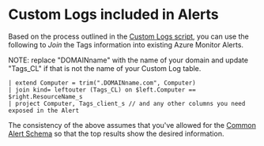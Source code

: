 # Custom Logs included in Alerts
Based on the process outlined in the [Custom Logs script](AzureResourceTagstoCustmLogs.md), you can use the following to _Join_ the Tags information into existing Azure Monitor Alerts.

NOTE: replace "DOMAINname" with the name of your domain and update "Tags_CL" if that is not the name of your Custom Log table.

```
| extend Computer = trim(".DOMAINname.com", Computer)
| join kind= leftouter (Tags_CL) on $left.Computer == $right.ResourceName_s
| project Computer, Tags_client_s // and any other columns you need exposed in the Alert
```

The consistency of the above assumes that you've allowed for the [Common Alert Schema](https://docs.microsoft.com/en-us/azure/azure-monitor/platform/alerts-common-schema) so that the top results show the desired information.